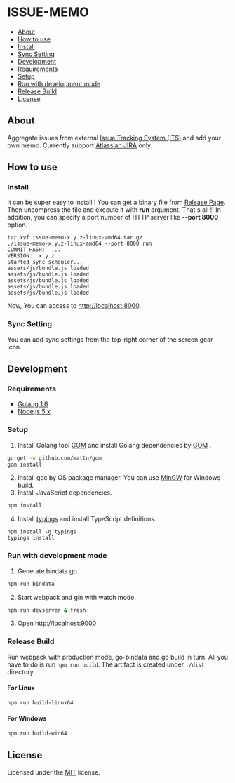 # ISSUE-MEMO

- [About](#about)
- [How to use](#how-to-use)
 - [Install](#install)
 - [Sync Setting](#sync-setting)
- [Development](#development)
 - [Requirements](#requirements)
 - [Setup](#setup)
 - [Run with development mode](#run-with-development-mode)
 - [Release Build](#release-build)
- [License](#license)

## About

Aggregate issues from external [Issue Tracking System (ITS)](https://en.wikipedia.org/wiki/Issue_tracking_system) and add your own memo.
Currently support [Atlassian JIRA](https://jira.atlassian.com) only.

## How to use
### Install
It can be super easy to install ! You can get a binary file from [Release Page](https://github.com/wadahiro/issue-memo/releases).
Then uncompress the file and execute it with **run** argument. That's all !!
In addition, you can specify a port number of HTTP server like **--port 8000** option.

```
tar xvf issue-memo-x.y.z-linux-amd64.tar.gz
./issue-memo-x.y.z-linux-amd64 --port 8000 run
COMMIT_HASH:  ...
VERSION:  x.y.z
Started sync schduler...
assets/js/bundle.js loaded
assets/js/bundle.js loaded
assets/js/bundle.js loaded
assets/js/bundle.js loaded
assets/js/bundle.js loaded
```

Now, You can access to [http://localhost:8000](http://localhost:8000).

### Sync Setting
You can add sync settings from the top-right corner of the screen gear icon.

## Development

### Requirements 

* [Golang 1.6](http://golang.org/)
* [Node.js 5.x](https://nodejs.org/)

### Setup

1. Install Golang tool [GOM](https://github.com/mattn/gom) and install Golang dependencies by [GOM](https://github.com/mattn/gom) .

 ```bash
go get -u github.com/mattn/gom
gom install
 ```
2. Install gcc by OS package manager. You can use [MinGW](http://www.mingw.org/) for Windows build.
3. Install JavaScript dependencies.

 ```bash
npm install
 ```
4. Install [typings](https://github.com/typings/typings) and install TypeScript definitions.

 ```
npm install -g typings
typings install
 ```

### Run with development mode

1. Generate bindata.go.

 ```bash
npm run bindata
 ```

2. Start webpack and gin with watch mode.

 ```bash
npm run devserver & fresh
 ```
 
3. Open http://localhost:9000

### Release Build

Run webpack with production mode, go-bindata and go build in turn. All you have to do is run `npm run build`. The artifact is created under `./dist` directory.

#### For Linux 
```bash
npm run build-linux64
```

#### For Windows 
```bash
npm run build-win64
```

## License

Licensed under the [MIT](/LICENSE.txt) license.
